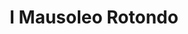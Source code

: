 ---
title: I Mausoleo Rotondo

mediaPath: /videos/mr_13_fllia2-1080p.mp4
mediaPosition:  [296040.2432447413,4633999.123614633,131.71465940635144]
mediaRotation:  [-0.5234276249651459,-0.5319466352519576,-0.4744515560595921,-0.46685331702805644]
mediaScale: 1
cameraFOV: 36

cameraPosition:  [296043.82021534175,4633999.128117627,131.30466475675559]
cameraTarget:  [296042.2061256712,4633999.102057977,131.48971720720232]

animationEntry: 2000
---
